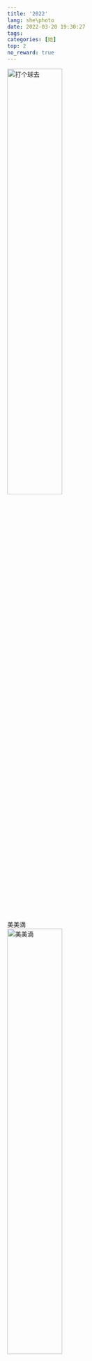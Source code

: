 ```yaml
---
title: '2022'
lang: she\photo
date: 2022-03-20 19:30:27
tags:
categories: [她]
top: 2
no_reward: true
---
```

<div class="div_img">
	<img src="http://fulndon.gitee.io/hexo/she/2022/2022-0.jpg" alt="打个球去"  width="50%">
	<div class="img_alt">
	<span>美美滴</span>
</div>
</div>
<div class="div_img">
	<img src="http://fulndon.gitee.io/hexo/she/2022/2022-14.jpg" alt="美美滴"  width="50%">
	<div class="img_alt">
	<span>美美滴</span>
</div>
</div>
<div class="div_img">
	<img src="http://fulndon.gitee.io/hexo/she/2022/2022-14.jpg" alt="打个球去"  width="50%">
	<div class="img_alt">
	<span>打个球去</span>
</div>
</div>